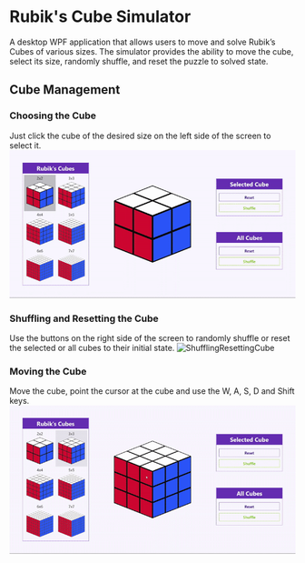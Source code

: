 # Rubik's Cube Simulator
A desktop WPF application that allows users to move and solve Rubik’s Cubes of various sizes.
The simulator provides the ability to move the cube, select its size, randomly shuffle, and reset the puzzle to solved state.

## Cube Management
### Choosing the Cube
Just click the cube of the desired size on the left side of the screen to select it.
![ChoosingCube](Gifs/ChoosingCube.gif)

### Shuffling and Resetting the Cube
Use the buttons on the right side of the screen to randomly shuffle or reset the selected or all cubes to their initial state.
![ShufflingResettingCube](Gifs/ShufflingResettingCube.gif)

### Moving the Cube
Move the cube, point the cursor at the cube and use the W, A, S, D and Shift keys.
![MovingCube1](Gifs/MovingCube.gif)
